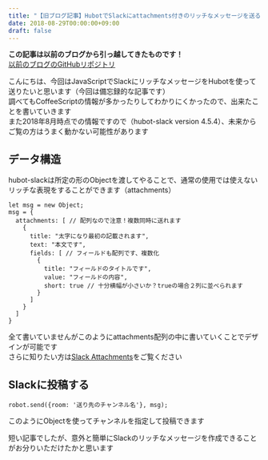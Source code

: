 ```yaml
---
title: "【旧ブログ記事】HubotでSlackにattachments付きのリッチなメッセージを送る"
date: 2018-08-29T00:00:00+09:00
draft: false
---
```


<p class="warn">
  <strong>この記事は以前のブログから引っ越してきたものです！</strong><br>
  <a href="https://github.com/kakudo415/blog">以前のブログのGitHubリポジトリ</a>
</p>

こんにちは、今回はJavaScriptでSlackにリッチなメッセージをHubotを使って送りたいと思います（今回は備忘録的な記事です）  
調べてもCoffeeScriptの情報が多かったりしてわかりにくかったので、出来たことを書いていきます  
また2018年8月時点での情報ですので（hubot-slack version 4.5.4）、未来からご覧の方はうまく動かない可能性があります
## データ構造
hubot-slackは所定の形のObjectを渡してやることで、通常の使用では使えないリッチな表現をすることができます（attachments）  
<pre><code>let msg = new Object;  
msg = {
  attachments: [ // 配列なので注意！複数同時に送れます
    {
      title: "太字になり最初の記載されます",
      text: "本文です",
      fields: [ // フィールドも配列です、複数化
        {
          title: "フィールドのタイトルです",
          value: "フィールドの内容",
          short: true // 十分横幅が小さいか？trueの場合２列に並べられます
        }
      ]
    }
  ]
}</code></pre>

全て書いていませんがこのようにattachments配列の中に書いていくことでデザインが可能です  
さらに知りたい方は[Slack Attachments](https://api.slack.com/docs/message-attachments)をご覧ください  

## Slackに投稿する
<pre><code>robot.send({room: '送り先のチャンネル名'}, msg);</code></pre>

このようにObjectを使ってチャンネルを指定して投稿できます

短い記事でしたが、意外と簡単にSlackのリッチなメッセージを作成できることがお分りいただけたかと思います
